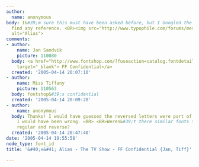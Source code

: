 ```yaml
---
author:
  name: anonymous
body: I&#39;m sure this must have been asked before, but I Googled the site and couldn&#39;t
  find any reference. <BR><img src="http://www.typophile.com/forums/messages/83/69775.gif"
  alt="Alias">
comments:
- author:
    name: Jan Sandvik
    picture: 110080
  body: <a href="http://www.fontshop.com/?fuseaction=catalog.fontdetail&amp;searchby=manufacturer&amp;displayfontid=FF.2961.1.6"
    target="_blank"> FF Confidential</a>
  created: '2005-04-14 20:07:10'
- author:
    name: Miss Tiffany
    picture: 110563
  body: fontshop&#39;s confidential
  created: '2005-04-14 20:09:28'
- author:
    name: anonymous
  body: Thanks! I would have guessed the reversed letters were part of the font. But
    I would have been wrong. <BR> <BR>Weren&#39;t there similar fonts that incorporated
    regular and reverse?
  created: '2005-04-14 20:47:40'
date: '2005-04-14 19:55:58'
node_type: font_id
title: '&#40;x&#41; Alias - The TV Show - FF Confidential {Jan, Tiff}'

---
```

